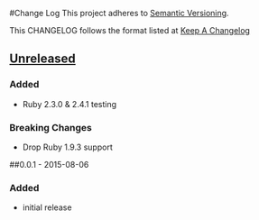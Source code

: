 #Change Log
This project adheres to [Semantic Versioning](http://semver.org/).

This CHANGELOG follows the format listed at [Keep A Changelog](http://keepachangelog.com/)

## [Unreleased]
### Added
- Ruby 2.3.0 & 2.4.1 testing

### Breaking Changes
- Drop Ruby 1.9.3 support

##0.0.1 - 2015-08-06
### Added
- initial release

[Unreleased]: https://github.com/sensu-plugins/sensu-plugins-rethinkdb/compare/0.0.1...HEAD